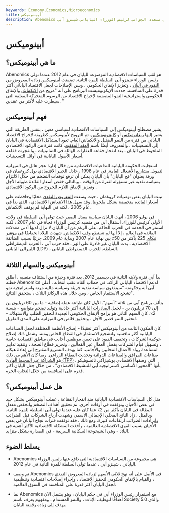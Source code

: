 ```yaml
---
keywords: Economy,Economics,Microeconomics
title: أبينوميكس
description: Abenomics هو لقب للبرنامج الاقتصادي متعدد الجوانب لرئيس الوزراء الياباني شينزو آبي.
---
```


# أبينوميكس
## ما هي أبينوميكس؟

Abenomics هو لقب السياسات الاقتصادية الموضوعة لليابان في عام 2012 عندما تولى رئيس الوزراء شينزو آبي السلطة للمرة الثانية. تضمنت أبينوميكس زيادة المعروض من [النقود في البلاد](/moneysupply) ، وتعزيز الإنفاق الحكومي ، وسن الإصلاحات لجعل الاقتصاد الياباني أكثر قدرة على المنافسة. حددت الإيكونوميست البرنامج على أنه "مزيج من [الانكماش](/reflation) والإنفاق الحكومي واستراتيجية النمو المصممة لإخراج الاقتصاد من الرسوم المتحركة المعلقة التي سيطرت عليه لأكثر من عقدين. "

## فهم أبينوميكس

يشير مصطلح أبينوميكس إلى السياسات الاقتصادية لسياسي معين ، بنفس الطريقة التي يشير إليها [ريغانوميكس](/reaganomics) أو [كلينتونوميكس](/clintonomics). تم الترويج لأبينوميكس كطريقة لإخراج الاقتصاد الياباني من فترة من النمو الضئيل والانكماش العام. تعود المشاكل الاقتصادية في اليابان إلى التسعينيات ، والمعروف أيضًا باسم [العقد المفقود](/lost-decade). كانت فترة من الركود الاقتصادي الملحوظ في اليابان ، بعد انفجار فقاعة العقارات الهائلة في الثمانينيات ، وانفجرت فقاعة أسعار الأصول اليابانية في أوائل التسعينيات.

استجابت الحكومة اليابانية للتداعيات الاقتصادية من خلال إدارة عجز هائل في الميزانية لتمويل مشاريع الأشغال العامة. في عام 1998 ، جادل الخبير الاقتصادي [بول كروغمان](/paul-krugman) في ورقة بعنوان "فخ اليابان" بأن اليابان يمكن أن ترفع توقعات التضخم من خلال الالتزام بسياسة نقدية غير مسؤولة لفترة من الوقت ، وبالتالي خفض أسعار الفائدة طويلة الأجل وتعزيز الإنفاق اللازم للخروج من الركود الاقتصادي .

تبنت اليابان بعض توصيات كروغمان ، حيث وسعت [المعروض النقدي](/moneysupply) محليًا وحافظت على أسعار الفائدة منخفضة بشكل ملحوظ. وقد سهل هذا الانتعاش الاقتصادي ، الذي بدأ في عام 2005 ، لكنه في النهاية لم يوقف الانكماش.

في يوليو 2006 ، أنهت اليابان سياسة معدل الصفر حيث تولى آبي السلطة في ولايته الأولى كرئيس للوزراء. استقال آبي من منصبه كرئيس للوزراء فجأة في عام 2007 ، لكنه استمر في الخدمة في الحزب الحاكم. على الرغم من أن اليابان لا تزال لديها أدنى معدلات الفائدة في العالم ، إلا أنها لم تستطع وقف الانكماش. شهدت البلاد انخفاضًا في [مؤشر نيكاي](/nikkei) 225 بأكثر من 50٪ بين نهاية عام 2007 وبداية عام 2009. جزئيًا بسبب الضائقة الاقتصادية ، بدت اليابان غير قادرة على الهز ، فقد حزب آبي ، الحزب الديمقراطي الليبرالي الياباني (LDP) ، السلطة. للحزب الديمقراطي الياباني.

## أبينوميكس والسهام الثلاثة

بدأ آبي فترة ولايته الثانية في ديسمبر 2012. بعد فترة وجيزة من استئناف منصبه ، أطلق خطته Abenomics لدعم الاقتصاد الياباني الراكد. في خطاب ألقاه عقب انتخابه ، أعلن آبي أنه وحكومته "سينفذون سياسة نقدية جريئة وسياسة مالية مرنة واستراتيجية نمو تشجع الاستثمار الخاص ، ومن خلال هذه الركائز الثلاث ، ستحقق النتائج".

يتألف برنامج آبي من ثلاثة "أسهم". الأول كان طباعة عملة إضافية - ما بين 60 تريليون ين إلى 70 تريليون ين - لجعل [الصادرات اليابانية](/export) أكثر جاذبية وتوليد [تضخم متواضع](/inflation) - بنسبة 2٪. كان السهم الثاني هو برامج الإنفاق الحكومي الجديدة لتحفيز الطلب والاستهلاك - لتحفيز النمو قصير الأجل ، وتحقيق فائض في الميزانية على المدى الطويل.

كان المكون الثالث من أبينوميكس أكثر تعقيدًا - إصلاح الأنظمة المختلفة لجعل الصناعات اليابانية أكثر تنافسية ولتشجيع الاستثمار في القطاع الخاص ومنه. وشمل ذلك إصلاح حوكمة الشركات ، وتخفيف القيود على تعيين موظفين أجانب في مناطق اقتصادية خاصة ، وتسهيل قيام الشركات بفصل العمال غير الفعالين ، وتحرير قطاع الصحة ، وتنفيذ تدابير لمساعدة رواد الأعمال المحليين والأجانب. كما يهدف التشريع المقترح إلى إعادة هيكلة صناعات المرافق والصناعات الدوائية وتحديث القطاع الزراعي. ربما كان الأهم من ذلك هو [الشراكة عبر المحيط الهادئ (TPP)](/transpacific-partnership-tpp) ، التي وصفها الاقتصادي يوشيزاكي تاتسوهيكو بأنها "المحور الأساسي لاستراتيجية آبي للتنشيط الاقتصادي" ، من خلال جعل اليابان أكثر قدرة على المنافسة من خلال التجارة الحرة.

## هل عمل أبينوميكس؟

مثل كل السياسات الاقتصادية اليابانية منذ انفجار الفقاعة ، عملت أبينوميكس بشكل جيد في بعض الأحيان وتوقفت في أوقات أخرى. تم تحقيق أهداف التضخم وانخفض معدل البطالة في اليابان بأكثر من 2٪ عما كان عليه عندما تولى آبي السلطة للمرة الثانية. وبالمثل ، زاد الناتج المحلي الإجمالي الاسمي وشهدت أرباح الشركات قبل الضرائب وإيرادات الضرائب ارتفاعات كبيرة. ومع ذلك ، فقد توقفت فترات نجاح اليابان في بعض الأحيان بسبب القوى الاقتصادية العالمية ، وأخذت المشكلة الاقتصادية الأكثر أهمية في البلاد - وهي الشيخوخة السكانية السريعة - في الصدارة بشكل متزايد.

## يسلط الضوء

- Abenomics هي مجموعة من السياسات الاقتصادية التي دافع عنها رئيس الوزراء الياباني ، شينزو آبي ، عندما تولى السلطة للمرة الثانية في عام 2012.

- تم وصف Abenomics في الأصل على أنه نهج ثلاثي الأسهم لزيادة المعروض النقدي ، والقيام بالإنفاق الحكومي لتحفيز الاقتصاد ، وإجراء إصلاحات اقتصادية وتنظيمية لجعل اليابان أكثر قدرة على المنافسة في السوق العالمية.

- نما Abenomics مع استمرار رئيس الوزراء آبي في حكم اليابان ، وهو يشمل الآن أهدافًا لتوظيف الإناث ، والنمو المستدام ، ومفهوم يعرف باسم Society 5.0 والذي يهدف إلى زيادة رقمنة اليابان.

